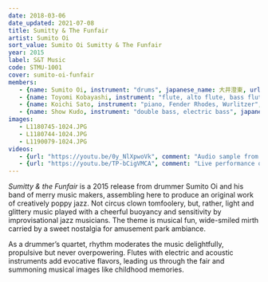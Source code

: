 ```yaml
---
date: 2018-03-06
date_updated: 2021-07-08
title: Sumitty & The Funfair
artist: Sumito Oi
sort_value: Sumito Oi Sumitty & The Funfair
year: 2015
label: S&T Music
code: STMU-1001
cover: sumito-oi-funfair
members:
   - {name: Sumito Oi, instrument: "drums", japanese_name: 大井澄東, url: "https://www.sumitooi.com"}
   - {name: Toyomi Kobayashi, instrument: "flute, alto flute, bass flute, Andes25F", japanese_name: 小林豊美}
   - {name: Koichi Sato, instrument: "piano, Fender Rhodes, Wurlitzer", japanese_name: 佐藤浩一}
   - {name: Show Kudo, instrument: "double bass, electric bass", japanese_name: 工藤精}
images:
   - L1180745-1024.JPG
   - L1180744-1024.JPG
   - L1190079-1024.JPG
videos: 
   - {url: "https://youtu.be/0y_NlXpwoVk", comment: "Audio sample from “Ferris Wheel”, the opening track on this album"}
   - {url: "https://youtu.be/TP-bCigVMCA", comment: "Live performance of “Fascinating Rhythm”, the last track on this album"}
---
```

*Sumitty & the Funfair* is a 2015 release from drummer Sumito Oi and his band of merry music makers, assembling here to produce an original work of creatively poppy jazz. Not circus clown tomfoolery, but, rather, light and glittery music played with a cheerful buoyancy and sensitivity by improvisational jazz musicians. The theme is musical fun, wide-smiled mirth carried by a sweet nostalgia for amusement park ambiance.

As a drummer’s quartet, rhythm moderates the music delightfully, propulsive but never overpowering. Flutes with electric and acoustic instruments add evocative flavors, leading us through the fair and summoning musical images like childhood memories.
